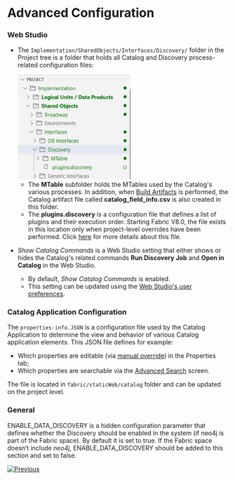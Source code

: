 # Advanced Configuration

<web>

### Web Studio

* The ```Implementation/SharedObjects/Interfaces/Discovery/``` folder in the Project tree is a folder that holds all Catalog and Discovery process-related configuration files: 

  <img src="images/discovery_folder.png" style="zoom: 80%;" />

  * The **MTable** subfolder holds the MTables used by the Catalog's various processes. In addition, when [Build Artifacts](09_build_artifacts.md) is performed, the Catalog artifact file called **catalog_field_info.csv** is also created in this folder.
  * The **plugins.discovery** is a configuration file that defines a list of plugins and their execution order. Starting Fabric V8.0,  the file exists in this location only when project-level overrides have been performed. Click [here](/articles/39_fabric_catalog/04_plugin_framework.md) for more details about this file.

* *Show Catalog Commands* is a Web Studio setting that either shows or hides the Catalog's related commands **Run Discovery Job** and **Open in Catalog** in the Web Studio. 

  * By default, *Show Catalog Commands* is enabled. 
  * This setting can be updated using the [Web Studio's user preferences](/articles/04_fabric_studio/04_user_preferences.md). 

</web>

### Catalog Application Configuration

The ```properties-info.JSON``` is a configuration file used by the Catalog Application to determine the view and behavior of various Catalog application elements. This JSON file defines for example:
* Which properties are editable (via [manual override](07_manual_overrides.md)) in the Properties tab;
* Which properties are searchable via the [Advanced Search](08_search_catalog.md#advanced-search) screen.

The file is located in ```fabric/staticWeb/catalog``` folder and can be updated on the project level.

### General

ENABLE_DATA_DISCOVERY is a hidden configuration parameter that defines whether the Discovery should be enabled in the system (if neo4j is part of the Fabric space). By default it is set to true. If the Fabric space doesn’t include *neo4j*, ENABLE_DATA_DISCOVERY should be added to this section and set to false.



[![Previous](/articles/images/Previous.png)](20_catalog_APIs.md)


